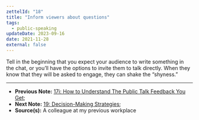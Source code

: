```yaml
---
zettelId: "18"
title: "Inform viewers about questions"
tags:
  - public-speaking
updateDate: 2023-09-16
date: 2021-11-28
external: false
---
```


Tell in the beginning that you expect your audience to write something in the chat, or you’ll have the options to invite them to talk directly. When they know that they will be asked to engage, they can shake the “shyness.”

---

- **Previous Note:** [17i: How to Understand The Public Talk Feedback You Get](/notes/17i/);
- **Next Note:** [19: Decision-Making Strategies](/notes/19/);
- **Source(s):** A colleague at my previous workplace
